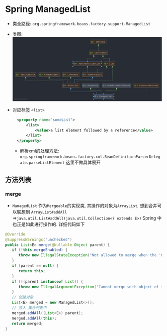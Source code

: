 # Spring ManagedList

- 类全路径: `org.springframework.beans.factory.support.ManagedList`
- 类图: 
    ![ManagedList.png](./images/ManagedList.png)



- 对应标签 `<list>`

  ```xml
    <property name="someList">
        <list>
            <value>a list element followed by a reference</value>
        </list>
    </property>
  ```

  - 解析xml的处理方法: `org.springframework.beans.factory.xml.BeanDefinitionParserDelegate.parseListElement` 这里不做具体展开




##  方法列表



### merge

- `ManagedList` 作为`Mergeable`的实现类, 其操作的对象为`ArrayList`, 想到合并可以联想到 `ArrayList#addAll` =>`java.util.List#addAll(java.util.Collection<? extends E>)` Spring 中也正是如此进行操作的. 详细代码如下



```java
@Override
@SuppressWarnings("unchecked")
public List<E> merge(@Nullable Object parent) {
   if (!this.mergeEnabled) {
      throw new IllegalStateException("Not allowed to merge when the 'mergeEnabled' property is set to 'false'");
   }
   if (parent == null) {
      return this;
   }
   if (!(parent instanceof List)) {
      throw new IllegalArgumentException("Cannot merge with object of type [" + parent.getClass() + "]");
   }
   // 创建对象
   List<E> merged = new ManagedList<>();
   // 放入 集合列表中
   merged.addAll((List<E>) parent);
   merged.addAll(this);
   return merged;
}
```